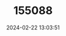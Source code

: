 ---
title: "155088"
category: "Enophrys taurina"
draft: false
date: 2024-02-22 13:03:51
languages:
  English: ["Bull Sculpin"]
---